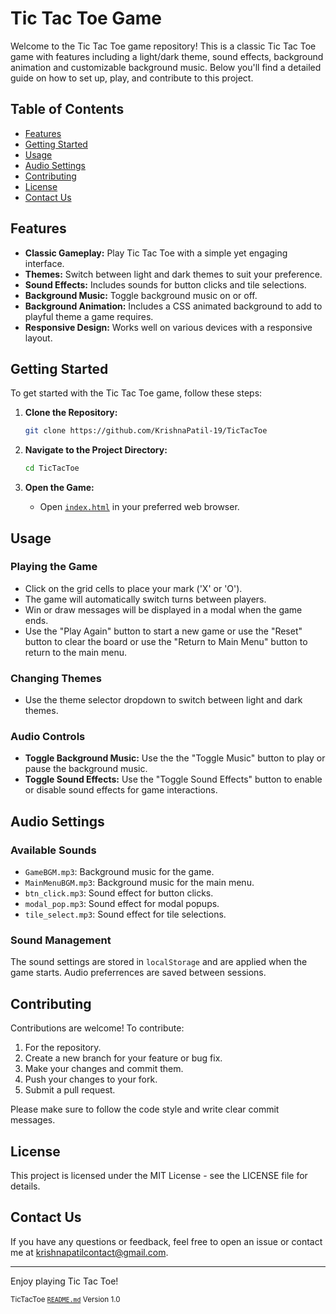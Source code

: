 # Tic Tac Toe Game

Welcome to the Tic Tac Toe game repository! This is a classic Tic Tac Toe game with features including a light/dark theme, sound effects, background animation and customizable background music. Below you'll find a detailed guide on how to set up, play, and contribute to this project.

## Table of Contents

- [Features](#features)
- [Getting Started](#getting-started)
- [Usage](#usage)
- [Audio Settings](#audio-settings)
- [Contributing](#contributing)
- [License](#license)
- [Contact Us](#contact-us)

## Features

- **Classic Gameplay:** Play Tic Tac Toe with a simple yet engaging interface.
- **Themes:** Switch between light and dark themes to suit your preference.
- **Sound Effects:** Includes sounds for button clicks and tile selections.
- **Background Music:** Toggle background music on or off.
- **Background Animation:** Includes a CSS animated background to add to playful theme a game requires.
- **Responsive Design:** Works well on various devices with a responsive layout.

## Getting Started

To get started with the Tic Tac Toe game, follow these steps:

1. **Clone the Repository:**

   ```bash
   git clone https://github.com/KrishnaPatil-19/TicTacToe

2. **Navigate to the Project Directory:**

    ```bash
    cd TicTacToe

3. **Open the Game:**
    - Open [`index.html`](index.html) in your preferred web browser.

## Usage

### Playing the Game
- Click on the grid cells to  place your mark ('X' or 'O').
- The game will automatically switch turns between players.
- Win or draw messages will be displayed in a modal when the game ends.
- Use the "Play Again" button to start a new game or use the "Reset" button to clear the board or use the "Return to Main Menu" button to return to the main menu.

### Changing Themes
- Use the theme selector dropdown to switch between light and dark themes.

### Audio Controls
- **Toggle Background Music:** Use the the "Toggle Music" button to play or pause the background music.
- **Toggle Sound Effects:** Use the "Toggle Sound Effects" button to enable or disable sound effects for game interactions.

## Audio Settings

### Available Sounds
- `GameBGM.mp3`: Background music for the game.
- `MainMenuBGM.mp3`: Background music for the main menu.
- `btn_click.mp3`: Sound effect for button clicks.
- `modal_pop.mp3`: Sound effect for modal popups.
- `tile_select.mp3`: Sound effect for tile selections.

### Sound Management
The sound settings are stored in `localStorage` and are applied when the game starts. Audio preferrences are saved between sessions.

## Contributing

Contributions are welcome! To contribute:

1. For the repository.
2. Create a new branch for your feature or bug fix.
3. Make your changes and commit them.
4. Push your changes to your fork.
5. Submit a pull request.

Please make sure to follow the code style and write clear commit messages.

## License

This project is licensed under the MIT License - see the LICENSE file for details.

## Contact Us

If you have any questions or feedback, feel free to open an issue or contact me at krishnapatilcontact@gmail.com.

---

Enjoy playing Tic Tac Toe!

<sub>TicTacToe [`README.md`](README.md) Version 1.0</sub>